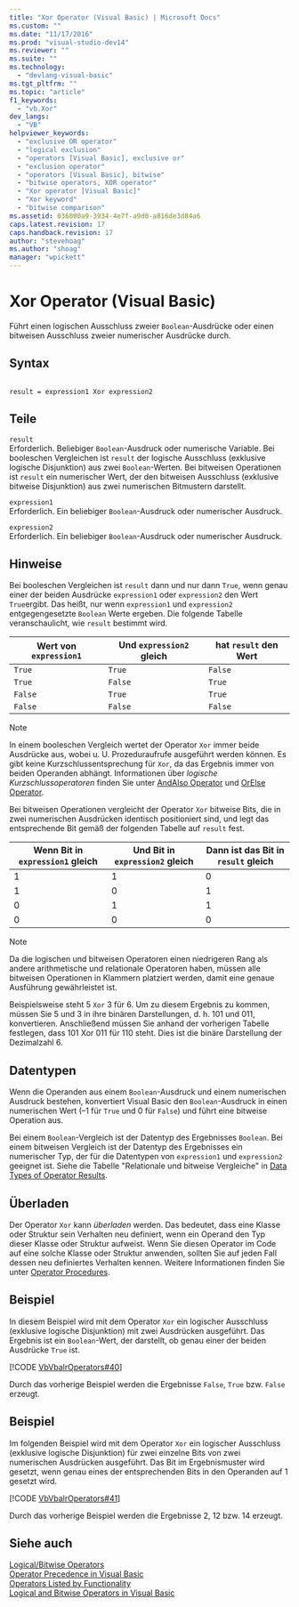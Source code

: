 ```yaml
---
title: "Xor Operator (Visual Basic) | Microsoft Docs"
ms.custom: ""
ms.date: "11/17/2016"
ms.prod: "visual-studio-dev14"
ms.reviewer: ""
ms.suite: ""
ms.technology: 
  - "devlang-visual-basic"
ms.tgt_pltfrm: ""
ms.topic: "article"
f1_keywords: 
  - "vb.Xor"
dev_langs: 
  - "VB"
helpviewer_keywords: 
  - "exclusive OR operator"
  - "logical exclusion"
  - "operators [Visual Basic], exclusive or"
  - "exclusion operator"
  - "operators [Visual Basic], bitwise"
  - "bitwise operators, XOR operator"
  - "Xor operator [Visual Basic]"
  - "Xor keyword"
  - "bitwise comparison"
ms.assetid: 036000a9-3934-4e7f-a9d0-a816de3d84a6
caps.latest.revision: 17
caps.handback.revision: 17
author: "stevehoag"
ms.author: "shoag"
manager: "wpickett"
---
```

# Xor Operator (Visual Basic)
Führt einen logischen Ausschluss zweier `Boolean`\-Ausdrücke oder einen bitweisen Ausschluss zweier numerischer Ausdrücke durch.  
  
## Syntax  
  
```  
  
result = expression1 Xor expression2  
```  
  
## Teile  
 `result`  
 Erforderlich.  Beliebiger `Boolean`\-Ausdruck oder numerische Variable.  Bei booleschen Vergleichen ist `result` der logische Ausschluss \(exklusive logische Disjunktion\) aus zwei `Boolean`\-Werten.  Bei bitweisen Operationen ist `result` ein numerischer Wert, der den bitweisen Ausschluss \(exklusive bitweise Disjunktion\) aus zwei numerischen Bitmustern darstellt.  
  
 `expression1`  
 Erforderlich.  Ein beliebiger `Boolean`\-Ausdruck oder numerischer Ausdruck.  
  
 `expression2`  
 Erforderlich.  Ein beliebiger `Boolean`\-Ausdruck oder numerischer Ausdruck.  
  
## Hinweise  
 Bei booleschen Vergleichen ist `result` dann und nur dann `True`, wenn genau einer der beiden Ausdrücke `expression1` oder `expression2` den Wert `True`ergibt.  Das heißt, nur wenn `expression1` und `expression2` entgegengesetzte `Boolean` Werte ergeben.  Die folgende Tabelle veranschaulicht, wie `result` bestimmt wird.  
  
|Wert von `expression1`|Und `expression2` gleich|hat `result` den Wert|  
|----------------------------|------------------------------|---------------------------|  
|`True`|`True`|`False`|  
|`True`|`False`|`True`|  
|`False`|`True`|`True`|  
|`False`|`False`|`False`|  
  
> [!NOTE]
>  In einem booleschen Vergleich wertet der Operator `Xor` immer beide Ausdrücke aus, wobei u. U. Prozeduraufrufe ausgeführt werden können.  Es gibt keine Kurzschlussentsprechung für `Xor`, da das Ergebnis immer von beiden Operanden abhängt.  Informationen über *logische Kurzschlussoperatoren* finden Sie unter [AndAlso Operator](../../../visual-basic/language-reference/operators/andalso-operator.md) und [OrElse Operator](../../../visual-basic/language-reference/operators/orelse-operator.md).  
  
 Bei bitweisen Operationen vergleicht der Operator `Xor` bitweise Bits, die in zwei numerischen Ausdrücken identisch positioniert sind, und legt das entsprechende Bit gemäß der folgenden Tabelle auf `result` fest.  
  
|Wenn Bit in `expression1` gleich|Und Bit in `expression2` gleich|Dann ist das Bit in `result` gleich|  
|--------------------------------------|-------------------------------------|-----------------------------------------|  
|1|1|0|  
|1|0|1|  
|0|1|1|  
|0|0|0|  
  
> [!NOTE]
>  Da die logischen und bitweisen Operatoren einen niedrigeren Rang als andere arithmetische und relationale Operatoren haben, müssen alle bitweisen Operationen in Klammern platziert werden, damit eine genaue Ausführung gewährleistet ist.  
  
 Beispielsweise steht 5 `Xor` 3 für 6.  Um zu diesem Ergebnis zu kommen, müssen Sie 5 und 3 in ihre binären Darstellungen, d. h. 101 und 011, konvertieren.  Anschließend müssen Sie anhand der vorherigen Tabelle festlegen, dass 101 Xor 011 für 110 steht. Dies ist die binäre Darstellung der Dezimalzahl 6.  
  
## Datentypen  
 Wenn die Operanden aus einem `Boolean`\-Ausdruck und einem numerischen Ausdruck bestehen, konvertiert Visual Basic den `Boolean`\-Ausdruck in einen numerischen Wert \(–1 für `True` und 0 für `False`\) und führt eine bitweise Operation aus.  
  
 Bei einem `Boolean`\-Vergleich ist der Datentyp des Ergebnisses `Boolean`.  Bei einem bitweisen Vergleich ist der Datentyp des Ergebnisses ein numerischer Typ, der für die Datentypen von `expression1` und `expression2` geeignet ist.  Siehe die Tabelle "Relationale und bitweise Vergleiche" in [Data Types of Operator Results](../../../visual-basic/language-reference/operators/data-types-of-operator-results.md).  
  
## Überladen  
 Der Operator `Xor` kann *überladen* werden. Das bedeutet, dass eine Klasse oder Struktur sein Verhalten neu definiert, wenn ein Operand den Typ dieser Klasse oder Struktur aufweist.  Wenn Sie diesen Operator im Code auf eine solche Klasse oder Struktur anwenden, sollten Sie auf jeden Fall dessen neu definiertes Verhalten kennen.  Weitere Informationen finden Sie unter [Operator Procedures](../../../visual-basic/programming-guide/language-features/procedures/operator-procedures.md).  
  
## Beispiel  
 In diesem Beispiel wird mit dem Operator `Xor` ein logischer Ausschluss \(exklusive logische Disjunktion\) mit zwei Ausdrücken ausgeführt.  Das Ergebnis ist ein `Boolean`\-Wert, der darstellt, ob genau einer der beiden Ausdrücke `True` ist.  
  
 [!CODE [VbVbalrOperators#40](../CodeSnippet/VS_Snippets_VBCSharp/VbVbalrOperators#40)]  
  
 Durch das vorherige Beispiel werden die Ergebnisse `False`, `True` bzw. `False` erzeugt.  
  
## Beispiel  
 Im folgenden Beispiel wird mit dem Operator `Xor` ein logischer Ausschluss \(exklusive logische Disjunktion\) für zwei einzelne Bits von zwei numerischen Ausdrücken ausgeführt.  Das Bit im Ergebnismuster wird gesetzt, wenn genau eines der entsprechenden Bits in den Operanden auf 1 gesetzt wird.  
  
 [!CODE [VbVbalrOperators#41](../CodeSnippet/VS_Snippets_VBCSharp/VbVbalrOperators#41)]  
  
 Durch das vorherige Beispiel werden die Ergebnisse 2, 12 bzw. 14 erzeugt.  
  
## Siehe auch  
 [Logical\/Bitwise Operators](../../../visual-basic/language-reference/operators/logical-bitwise-operators.md)   
 [Operator Precedence in Visual Basic](../../../visual-basic/language-reference/operators/operator-precedence.md)   
 [Operators Listed by Functionality](../../../visual-basic/language-reference/operators/operators-listed-by-functionality.md)   
 [Logical and Bitwise Operators in Visual Basic](../../../visual-basic/programming-guide/language-features/operators-and-expressions/logical-and-bitwise-operators.md)